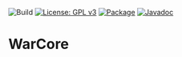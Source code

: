 ![Build](https://github.com/FRC-Team-620/WarCore/actions/workflows/main.yml/badge.svg)
[![License: GPL v3](https://img.shields.io/badge/License-GPLv3-blue.svg)](https://www.gnu.org/licenses/gpl-3.0)
[![Package](https://jitpack.io/v/FRC-Team-620/WarCore.svg)](https://jitpack.io/#FRC-Team-620/WarCore)
[![Javadoc](https://img.shields.io/badge/JavaDoc-Online-green)](https://frc-team-620.github.io/WarCore/javadoc/)
# WarCore
